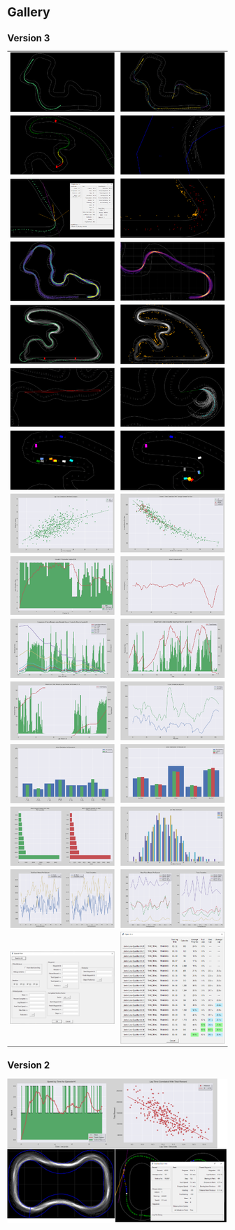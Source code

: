 # Gallery

## Version 3

<table>
<tbody>
<tr>
<td width=50%><img src="pictures/gallery_v3/route_analysis_1.png"/></td>
<td><img src="pictures/gallery_v3/route_analysis_2.png"/></td>
</tr>
<tr>
<td><img src="pictures/gallery_v3/route_analysis_3.png"/></td>
<td><img src="pictures/gallery_v3/route_analysis_4.png"/></td>
</tr>
<tr>
<td><img src="pictures/gallery_v3/route_analysis_5.png"/></td>
<td><img src="pictures/gallery_v3/exit_points.png"/></td>
</tr>
<tr>
<td><img src="pictures/gallery_v3/heatmap_analysis_1.png"/></td>
<td><img src="pictures/gallery_v3/heatmap_analysis_2.png"/></td>
</tr>
<tr>
<td><img src="pictures/gallery_v3/heatmap_combo_1.png"/></td>
<td><img src="pictures/gallery_v3/heatmap_combo_2.png"/></td>
</tr>
<tr>
<td><img src="pictures/gallery_v3/fitting_1.png"/></td>
<td><img src="pictures/gallery_v3/fitting_2.png"/></td>
</tr>
<tr>
<td><img src="pictures/gallery_v3/race_1.png"/></td>
<td><img src="pictures/gallery_v3/race_2.png"/></td>
</tr>
<tr>
<td><img src="pictures/gallery_v3/correlation_1.png"/></td>
<td><img src="pictures/gallery_v3/correlation_2.png"/></td>
</tr>
<tr>
<td><img src="pictures/gallery_v3/speed.png"/></td>
<td><img src="pictures/gallery_v3/slide.png"/></td>
</tr>
<tr>
<td><img src="pictures/gallery_v3/episode_reward_1.png"/></td>
<td><img src="pictures/gallery_v3/episode_reward_2.png"/></td>
</tr>
<tr>
<td><img src="pictures/gallery_v3/episode_reward_3.png"/></td>
<td><img src="pictures/gallery_v3/reward_per_waypoint.png"/></td>
</tr>
<tr>
<td><img src="pictures/gallery_v3/actions_1.png"/></td>
<td><img src="pictures/gallery_v3/actions_2.png"/></td>
</tr>
<tr>
<td><img src="pictures/gallery_v3/common_rewards.png"/></td>
<td><img src="pictures/gallery_v3/lap_time_dist.png"/></td>
</tr>
<tr>
<td><img src="pictures/gallery_v3/progress_1.png"/></td>
<td><img src="pictures/gallery_v3/progress_2.png"/></td>
</tr>
<tr>
<td><img src="pictures/gallery_v3/episode_filter.png"/></td>
<td><img src="pictures/gallery_v3/open_file.png"/></td>
</tr>
</tbody>
</table>



## Version 2

![Analyze DeepRacer logs easily with DRG](pictures/gallery_v2/Collage.png)
